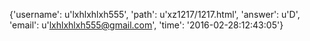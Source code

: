 {'username': u'lxhlxhlxh555', 'path': u'xz1217/1217.html', 'answer': u'D', 'email': u'lxhlxhlxh555@gmail.com', 'time': '2016-02-28:12:43:05'}